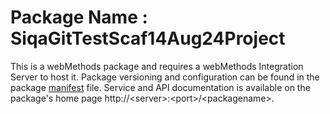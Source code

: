 # Package Name : SiqaGitTestScaf14Aug24Project
This is a webMethods package and requires a webMethods Integration Server to host it. Package versioning and configuration can be found in the package [manifest](./SiqaGitTestScaf14Aug24Project/manifest.v3) file. Service and API documentation is available on the package's home page http://&lt;server&gt;:&lt;port&gt;/&lt;packagename>.